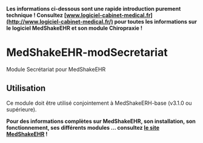**Les informations ci-dessous sont une rapide introduction purement technique ! 
Consultez [www.logiciel-cabinet-medical.fr](http://www.logiciel-cabinet-medical.fr/) pour toutes les informations sur le logiciel MedShakeEHR et son module Chiropraxie !**

# MedShakeEHR-modSecretariat
Module Secrétariat pour MedShakeEHR

## Utilisation
Ce module doit être utilisé conjointement à MedShakeERH-base (v3.1.0 ou supérieure).

**Pour des informations complètes sur MedShakeEHR, son installation, son fonctionnement, ses différents modules ... consultez [le site MedShakeEHR](http://www.logiciel-cabinet-medical.fr/) !**

